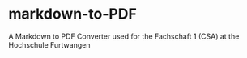 # markdown-to-PDF
A Markdown to PDF Converter used for the Fachschaft 1 (CSA) at the Hochschule Furtwangen

